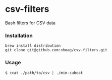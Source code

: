 # csv-filters
Bash filters for CSV data

### Installation

```
brew install distribution
git clone git@github.com:nhoag/csv-filters.git
```

### Usage

```
$ ccat ./path/to/csv | ./min-subcat
```
